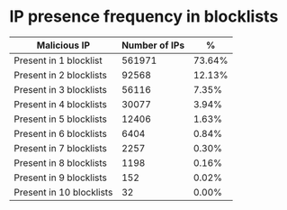 # IP presence frequency in blocklists
| Malicious IP | Number of IPs | % |
|----|----|----|
| Present in 1 blocklist | 561971 | 73.64% |
| Present in 2 blocklists | 92568 | 12.13% |
| Present in 3 blocklists | 56116 | 7.35% |
| Present in 4 blocklists | 30077 | 3.94% |
| Present in 5 blocklists | 12406 | 1.63% |
| Present in 6 blocklists | 6404 | 0.84% |
| Present in 7 blocklists | 2257 | 0.30% |
| Present in 8 blocklists | 1198 | 0.16% |
| Present in 9 blocklists | 152 | 0.02% |
| Present in 10 blocklists | 32 | 0.00% |
